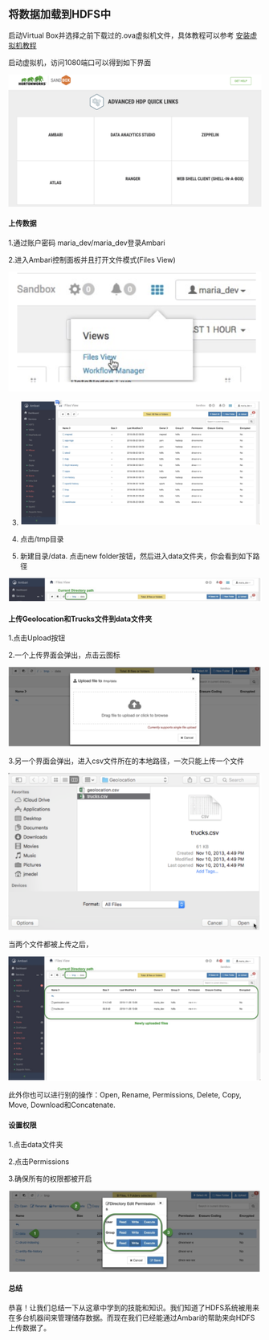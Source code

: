 ## 将数据加载到HDFS中

启动Virtual Box并选择之前下载过的.ova虚拟机文件，具体教程可以参考 [安装虚拟机教程](https://zhuanlan.zhihu.com/p/67316227)

启动虚拟机，访问1080端口可以得到如下界面

![login](https://github.com/Jaimejourney/HadoopLearning/blob/master/图片/login.png)



#### 上传数据

1.通过账户密码 maria_dev/maria_dev登录Ambari

2.进入Ambari控制面板并且打开文件模式(Files View)

![Filesview](https://github.com/Jaimejourney/HadoopLearning/blob/master/图片/Filesview.png)

3. ![files](https://github.com/Jaimejourney/HadoopLearning/blob/master/图片/files.png)

4. 点击/tmp目录

5. 新建目录/data. 点击new folder按钮，然后进入data文件夹，你会看到如下路径

![tmp:data](https://github.com/Jaimejourney/HadoopLearning/blob/master/图片/tmp:data.png)





#### 上传Geolocation和Trucks文件到data文件夹

1.点击Upload按钮

2.一个上传界面会弹出，点击云图标

![uploadcscv](https://github.com/Jaimejourney/HadoopLearning/blob/master/图片/uploadcscv.png)

3.另一个界面会弹出，进入csv文件所在的本地路径，一次只能上传一个文件

![localcsv](https://github.com/Jaimejourney/HadoopLearning/blob/master/图片/localcsv.png)

当两个文件都被上传之后，

![afterupload](https://github.com/Jaimejourney/HadoopLearning/blob/master/图片/afterupload.png)

此外你也可以进行别的操作：Open, Rename, Permissions, Delete, Copy, Move, Download和Concatenate.



#### 设置权限

1.点击data文件夹

2.点击Permissions

3.确保所有的权限都被开启

![permissions](https://github.com/Jaimejourney/HadoopLearning/blob/master/图片/permissions.png)



#### 总结

恭喜！让我们总结一下从这章中学到的技能和知识。我们知道了HDFS系统被用来在多台机器间来管理储存数据。而现在我们已经能通过Ambari的帮助来向HDFS上传数据了。